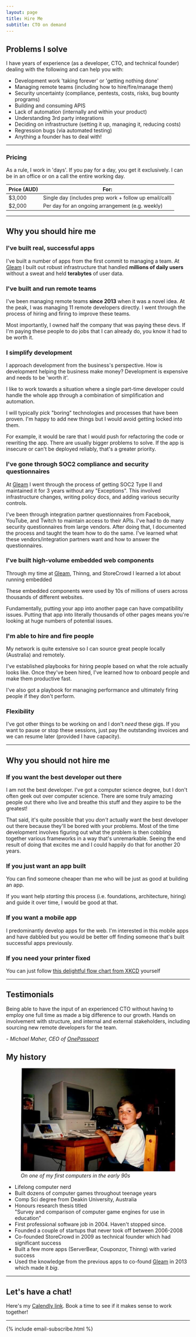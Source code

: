 ```yaml
---
layout: page
title: Hire Me
subtitle: CTO on demand
---
```


## Problems I solve

I have years of experience (as a developer, CTO, and technical founder) dealing with the following and can help you with:

* Development work 'taking forever' or 'getting nothing done'
* Managing remote teams (including how to hire/fire/manage them)
* Security uncertainty (compliance, pentests, costs, risks, bug bounty programs)
* Building and consuming APIS
* Lack of automation (internally and within your product) 
* Understanding 3rd party integrations
* Deciding on infrastructure (setting it up, managing it, reducing costs)
* Regression bugs (via automated testing)
* Anything a founder has to deal with!

---

### Pricing

As a rule, I work in 'days'.  If you pay for a day, you get it exclusively.  I can be in an office or on a call the entire working day.

| Price (AUD) | For:                                                   |
|-------------|--------------------------------------------------------|
| $3,000      | Single day (includes prep work + follow up email/call) |
| $2,000      | Per day for an ongoing arrangement (e.g. weekly)       |

---

## Why you should hire me

### I've built real, successful apps

I've built a number of apps from the first commit to managing a team.  At [Gleam](https://gleam.io) I built out robust infrastructure that handled **millions of daily users** without a sweat and held **terabytes** of user data.  

### I've built and run remote teams

I've been managing remote teams **since 2013** when it was a novel idea.  At the peak, I was managing 11 remote developers directly.  I went through the process of hiring and firing to improve these teams.

Most importantly, I owned half the company that was paying these devs.  If I'm paying these people to do jobs that I can already do, you know it had to be worth it.

### I simplify development

I approach development from the business's perspective.  How is development helping the business make money?  Development is expensive and needs to be 'worth it'.

I like to work towards a situation where a single part-time developer could handle the whole app through a combination of simplification and automation.

I will typically pick "boring" technologies and processes that have been proven.  I'm happy to add new things but I would avoid getting locked into them.

For example, it would be rare that I would push for refactoring the code or rewriting the app.  There are usually bigger problems to solve.  If the app is insecure or can't be deployed reliably, that's a greater priority.

### I've gone through SOC2 compliance and security questionnaires

At [Gleam](https://gleam.io) I went through the process of getting SOC2 Type II and maintained it for 3 years without any "Exceptions".  This involved infrastructure changes, writing policy docs, and adding various security controls.   

I've been through integration partner questionnaires from Facebook, YouTube, and Twitch to maintain access to their APIs.  I've had to do many security questionnaires from large vendors.  After doing that, I documented the process and taught the team how to do the same.  I've learned what these vendors/integration partners want and how to answer the questionnaires.  

### I've built high-volume embedded web components

Through my time at [Gleam](https://gleam.io), Thinng, and StoreCrowd I learned a lot about running embedded

These embedded components were used by 10s of millions of users across thousands of different websites.

Fundamentally, putting your app into another page can have compatibility issues.  Putting that app into literally thousands of other pages means you're looking at huge numbers of potential issues.

### I'm able to hire and fire people

My network is quite extensive so I can source great people locally (Australia) and remotely.

I've established playbooks for hiring people based on what the role actually looks like.  Once they've been hired, I've learned how to onboard people and make them productive fast.

I've also got a playbook for managing performance and ultimately firing people if they don't perform.

### Flexibility

I've got other things to be working on and I don't _need_ these gigs.  If you want to pause or stop these sessions, just pay the outstanding invoices and we can resume later (provided I have capacity). 

---

## Why you should not hire me

### If you want the best developer out there

I am not the best developer.  I've got a computer science degree, but I don't often geek out over computer science.  There are some truly amazing people out there who live and breathe this stuff and they aspire to be the greatest!

That said, it's quite possible that you _don't_ actually want the best developer out there because they'll be bored with your problems.  Most of the time development involves figuring out what the problem is then cobbling together various frameworks in a way that's unremarkable.  Seeing the end result of doing that excites me and I could happily do that for another 20 years. 

### If you just want an app built

You can find someone cheaper than me who will be just as good at building an app.

If you want help _starting_ this process (i.e. foundations, architecture, hiring) and guide it over time, I would be good at that. 

### If you want a mobile app

I predominantly develop apps for the web.  I'm interested in this mobile apps and have dabbled but you would be better off finding someone that's built successful apps previously.

### If you need your printer fixed

You can just follow [this delightful flow chart from XKCD](https://xkcd.com/627/) yourself 

---


## Testimonials

Being able to have the input of an experienced CTO without having to employ one full time as made a big difference to our growth. Hands on involvement with structure, and internal and external stakeholders, including sourcing new remote developers for the team.

_- Michael Maher, CEO of [OnePassport](https://onepassport.co/)_

## My history

<figure>
  <img src="/ponny-early-computer.jpg" alt="Ponny on a computer in the 80s"/>
  <figcaption><em>On one of my first computers in the early 90s</em></figcaption> 
</figure>

* Lifelong computer nerd
* Built dozens of computer games throughout teenage years
* Comp Sci degree from Deakin University, Australia
* Honours research thesis titled <br/>"Survey and comparison of computer game engines for use in education"
* First professional software job in 2004.  Haven't stopped since.
* Founded a couple of startups that never took off between 2006-2008
* Co-founded StoreCrowd in 2009 as technical founder which had significant success
* Built a few more apps (ServerBear, Couponzor, Thinng) with varied success
* Used the knowledge from the previous apps to co-found [Gleam](https://gleam.io) in 2013 which made it _big_.

---

## Let's have a chat!

Here's my [Calendly link](https://calendly.com/ponny/an-hour).  Book a time to see if it makes sense to work together!

<hr>

{% include email-subscribe.html %}